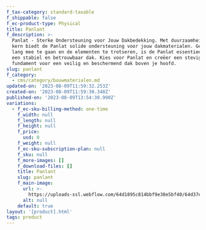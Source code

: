```yaml
---
f_tax-category: standard-taxable
f_shippable: false
f_ec-product-type: Physical
title: Panlant
f_description: >-
  Panlat - Sterke Ondersteuning voor Jouw Dakbedekking. Met duurzaamheid als
  kern biedt de Panlat solide ondersteuning voor jouw dakmaterialen. Gemaakt om
  lang mee te gaan en de elementen te trotseren, is de Panlat essentieel voor
  een stabiel en betrouwbaar dak. Kies voor Panlat en creëer een stevig
  fundament voor een veilig en beschermend dak boven je hoofd.
slug: panlant
f_category:
  - cms/category/bouwmaterialen.md
updated-on: '2023-08-09T11:59:32.253Z'
created-on: '2023-08-09T11:59:30.348Z'
published-on: '2023-08-09T13:54:30.990Z'
variations:
  - f_ec-sku-billing-method: one-time
    f_width: null
    f_length: null
    f_height: null
    f_price:
      usd: 0
    f_weight: null
    f_ec-sku-subscription-plan: null
    f_sku: null
    f_more-images: []
    f_download-files: []
    title: Panlant
    slug: panlant
    f_main-image:
      url: >-
        https://uploads-ssl.webflow.com/64d1895c814bbf9e38e5bf40/64d37ed3a0d0f1acaaa8fec1_panlatten%20geinpregneerd.jpg
      alt: null
    default: true
layout: '[product].html'
tags: product
---
```



